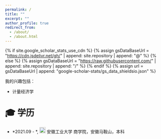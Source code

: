 ```yaml
---
permalink: /
title: ""
excerpt: ""
author_profile: true
redirect_from: 
  - /about/
  - /about.html
---
```


{% if site.google_scholar_stats_use_cdn %}
{% assign gsDataBaseUrl = "https://cdn.jsdelivr.net/gh/" | append: site.repository | append: "@" %}
{% else %}
{% assign gsDataBaseUrl = "https://raw.githubusercontent.com/" | append: site.repository | append: "/" %}
{% endif %}
{% assign url = gsDataBaseUrl | append: "google-scholar-stats/gs_data_shieldsio.json" %}

<span class='anchor' id='about-me'></span>



我的兴趣包括：
- 计量经济学
  


<span class='anchor' id='-xl'></span>

# 🎓 学历

- *2021.09 - *, <a href="https://www.scu.edu.cn/"><img class="svg" src="/images/SCU_logo.svg" width="20pt"></a> 安徽工业大学 商学院，安徽马鞍山，本科
 
<span class='anchor' id='-lwzl'></span>













<span class='anchor' id='-ryjx'></span>

